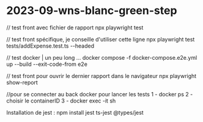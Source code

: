 # 2023-09-wns-blanc-green-step


// test front avec fichier de rapport 
 npx playwright test

// test front spécifique, je conseille d'utiliser cette ligne 
npx playwright test tests/addExpense.test.ts --headed

// test docker | un peu long ...
docker compose -f docker-compose.e2e.yml up --build --exit-code-from e2e

// test front pour ouvrir le dernier rapport dans le navigateur
npx playwright show-report

//pour se connecter au back docker pour lancer les tests
1 - docker ps
2 - choisir le containerID
3 - docker exec -it <containerID> sh

Installation de jest : npm install jest ts-jest @types/jest